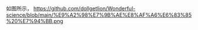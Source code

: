 如图所示，
https://github.com/dollgetlion/Wonderful-science/blob/main/%E9%A2%98%E7%9B%AE%E8%AF%A6%E6%83%85%20%E7%94%BB.png
